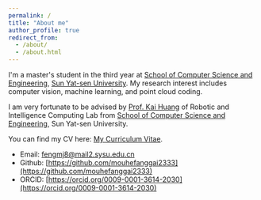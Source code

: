 ```yaml
---
permalink: /
title: "About me"
author_profile: true
redirect_from: 
  - /about/
  - /about.html
---
```


I'm a master's student in the third year at [School of Computer Science and Engineering](https://cse.sysu.edu.cn/), [Sun Yat-sen University](https://www.sysu.edu.cn/). My research interest includes computer vision, machine learning, and point cloud coding.

I am very fortunate to be advised by [Prof. Kai Huang](https://www.usilab.cn/) of Robotic and Intelligence Computing Lab from [School of Computer Science and Engineering]([https://cse.sysu.edu.cn/]), Sun Yat-sen University. 

You can find my CV here: [My Curriculum Vitae](../assets/Curriculum_Vitae.pdf).

- Email: [fengmj8@mail2.sysu.edu.cn](fengmj8@mail2.sysu.edu.cn) 
- Github: [https://github.com/mouhefanggai2333](https://github.com/mouhefanggai2333) 
- ORCID: [https://orcid.org/0009-0001-3614-2030](https://orcid.org/0009-0001-3614-2030)
